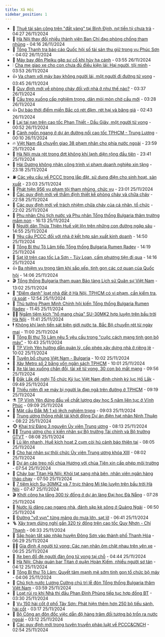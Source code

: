 ```yaml
---
title: Xã Hội
sidebar_position: 1
---
```


<!-- dantri-xa-hoi:START -->
- 🫣 [Thuê tài sản công trên &quot;đất vàng&quot; tại Bình Định, nợ tiền tỷ chưa trả](https://dantri.com.vn/xa-hoi/thue-tai-san-cong-tren-dat-vang-tai-binh-dinh-no-tien-ty-chua-tra-20241126104831929.htm) - 04:27 26/11/2024
- 💼 [Hà Nội thay đổi nhiều thành viên Ban Chỉ đạo phòng chống tham nhũng](https://dantri.com.vn/xa-hoi/ha-noi-thay-doi-nhieu-thanh-vien-ban-chi-dao-phong-chong-tham-nhung-20241126105919626.htm) - 04:16 26/11/2024
- 🎊 [Tổng Thanh tra báo cáo Quốc hội số tài sản thu giữ trong vụ Phúc Sơn](https://dantri.com.vn/xa-hoi/tong-thanh-tra-bao-cao-quoc-hoi-so-tai-san-thu-giu-trong-vu-phuc-son-20241126105009269.htm) - 04:02 26/11/2024
- 🙉 [Máy bay đến Pleiku gặp sự cố khi hủy hạ cánh](https://dantri.com.vn/xa-hoi/may-bay-den-pleiku-gap-su-co-khi-huy-ha-canh-20241126104423209.htm) - 03:55 26/11/2024
- 🕯 [Cha mẹ giao xe cho con chưa đủ điều kiện lái: Hại người, tội mình](https://dantri.com.vn/xa-hoi/cha-me-giao-xe-cho-con-chua-du-dieu-kien-lai-hai-nguoi-toi-minh-20241126102810131.htm) - 03:53 26/11/2024
- 👍 [Va chạm với máy bay không người lái, một người đi đường tử vong](https://dantri.com.vn/xa-hoi/va-cham-voi-may-bay-khong-nguoi-lai-mot-nguoi-di-duong-tu-vong-20241126103409688.htm) - 03:45 26/11/2024
- 🤖 [Quy định mới về phòng cháy đối với nhà ở như thế nào?](https://dantri.com.vn/xa-hoi/quy-dinh-moi-ve-phong-chay-doi-voi-nha-o-nhu-the-nao-20241126092051456.htm) - 03:37 26/11/2024
- 🙉 [Cầu treo xuống cấp nghiêm trọng, dân mỏi mòn chờ cầu mới](https://dantri.com.vn/xa-hoi/cau-treo-xuong-cap-nghiem-trong-dan-moi-mon-cho-cau-moi-20241125162235375.htm) - 03:28 26/11/2024
- 👍 [Dự báo thời điểm miền Bắc có rét đậm, rét hại và băng giá](https://dantri.com.vn/xa-hoi/du-bao-thoi-diem-mien-bac-co-ret-dam-ret-hai-va-bang-gia-20241126093033848.htm) - 02:43 26/11/2024
- 🗽 [Lại tai nạn trên cao tốc Phan Thiết - Dầu Giây, một người tử vong](https://dantri.com.vn/xa-hoi/lai-tai-nan-tren-cao-toc-phan-thiet-dau-giay-mot-nguoi-tu-vong-20241126070630874.htm) - 00:52 26/11/2024
- 🗽 [Cảnh ngổn ngang ở dự án đường nối cao tốc TPHCM - Trung Lương](https://dantri.com.vn/xa-hoi/canh-ngon-ngang-o-du-an-duong-noi-cao-toc-tphcm-trung-luong-20241125195510407.htm) - 00:10 26/11/2024
- 🔥 [Việt Nam đã chuyển giao 38 phạm nhân cho phía nước ngoài](https://dantri.com.vn/xa-hoi/viet-nam-da-chuyen-giao-38-pham-nhan-cho-phia-nuoc-ngoai-20241126065231769.htm) - 23:59 25/11/2024
- 🦒 [Hà Nội mưa rét trong đợt không khí lạnh diện rộng đầu tiên](https://dantri.com.vn/xa-hoi/ha-noi-mua-ret-trong-dot-khong-khi-lanh-dien-rong-dau-tien-20241126063041469.htm) - 23:41 25/11/2024
- 🧐 [Hải Dương không nhận công trình vi phạm doanh nghiệp xin tặng](https://dantri.com.vn/xa-hoi/hai-duong-khong-nhan-cong-trinh-vi-pham-doanh-nghiep-xin-tang-20241125230551289.htm) - 23:18 25/11/2024
- ⛽️ [Các yêu cầu về PCCC trong lắp đặt, sử dụng điện cho sinh hoạt, sản xuất](https://dantri.com.vn/xa-hoi/cac-yeu-cau-ve-pccc-trong-lap-dat-su-dung-dien-cho-sinh-hoat-san-xuat-20241125224146728.htm) - 23:03 25/11/2024
- 🚀 [Phát hiện 956 vụ phạm tội tham nhũng, chức vụ](https://dantri.com.vn/xa-hoi/phat-hien-956-vu-pham-toi-tham-nhung-chuc-vu-20241125224237500.htm) - 23:01 25/11/2024
- 🦒 [Các quy định mới về thẩm định thiết kế phòng cháy và chữa cháy](https://dantri.com.vn/xa-hoi/cac-quy-dinh-moi-ve-tham-dinh-thiet-ke-phong-chay-va-chua-chay-20241125221736934.htm) - 22:58 25/11/2024
- 🦅 [Các quy định mới về trách nhiệm chữa cháy của cá nhân, tổ chức](https://dantri.com.vn/xa-hoi/cac-quy-dinh-moi-ve-trach-nhiem-chua-chay-cua-ca-nhan-to-chuc-20241125225912117.htm) - 22:02 25/11/2024
- 🚀 [Phu nhân Chủ tịch nước và Phu nhân Tổng thống Bulgaria thăm trường mầm non](https://dantri.com.vn/xa-hoi/phu-nhan-chu-tich-nuoc-va-phu-nhan-tong-thong-bulgaria-tham-truong-mam-non-20241125231350878.htm) - 16:13 25/11/2024
- 🦅 [Người dân Thừa Thiên Huế vật lộn trên những con đường ngập sâu](https://dantri.com.vn/xa-hoi/nguoi-dan-thua-thien-hue-vat-lon-tren-nhung-con-duong-ngap-sau-20241125195851727.htm) - 14:55 25/11/2024
- 🤠 [Yêu cầu PCCC đối với nhà ở kết hợp sản xuất kinh doanh](https://dantri.com.vn/xa-hoi/yeu-cau-pccc-doi-voi-nha-o-ket-hop-san-xuat-kinh-doanh-20241125210618364.htm) - 14:50 25/11/2024
- 💄 [Tổng Bí thư Tô Lâm tiếp Tổng thống Bulgaria Rumen Radev](https://dantri.com.vn/xa-hoi/tong-bi-thu-to-lam-tiep-tong-thong-bulgaria-rumen-radev-20241125210905459.htm) - 14:19 25/11/2024
- 🥷 [Sạt lở trên cao tốc La Sơn - Túy Loan, cấm phương tiện đi qua](https://dantri.com.vn/xa-hoi/sat-lo-tren-cao-toc-la-son-tuy-loan-cam-phuong-tien-di-qua-20241125204749422.htm) - 14:16 25/11/2024
- 👍 [Ba nhiệm vụ trọng tâm khi sắp xếp, tinh gọn các cơ quan của Quốc hội](https://dantri.com.vn/xa-hoi/ba-nhiem-vu-trong-tam-khi-sap-xep-tinh-gon-cac-co-quan-cua-quoc-hoi-20241125210551828.htm) - 14:06 25/11/2024
- 🎬 [Tổng thống Bulgaria tham quan Bảo tàng Lịch sử Quân sự Việt Nam](https://dantri.com.vn/xa-hoi/tong-thong-bulgaria-tham-quan-bao-tang-lich-su-quan-su-viet-nam-20241125191116460.htm) - 13:02 25/11/2024
- 🦒 [&quot;Điểm danh&quot; loạt nhà đất ở Hà Nội, TPHCM có vi phạm, cần kiểm tra, rà soát](https://dantri.com.vn/xa-hoi/diem-danh-loat-nha-dat-o-ha-noi-tphcm-co-vi-pham-can-kiem-tra-ra-soat-20241125194507841.htm) - 12:54 25/11/2024
- 🌊 [Thủ tướng Phạm Minh Chính hội kiến Tổng thống Bulgaria Rumen Radev](https://dantri.com.vn/xa-hoi/thu-tuong-pham-minh-chinh-hoi-kien-tong-thong-bulgaria-rumen-radev-20241125183040983.htm) - 11:45 25/11/2024
- 🧑‍💻 [Ngắm tiêm kích &quot;hổ mang chúa&quot; SU-30MK2 hợp luyện trên bầu trời Hà Nội](https://dantri.com.vn/xa-hoi/ngam-tiem-kich-ho-mang-chua-su-30mk2-hop-luyen-tren-bau-troi-ha-noi-20241125181600762.htm) - 11:41 25/11/2024
- 🕴 [Không khí lạnh tiến sát biên giới nước ta, Bắc Bộ chuyển rét từ ngày mai](https://dantri.com.vn/xa-hoi/khong-khi-lanh-tien-sat-bien-gioi-nuoc-ta-bac-bo-chuyen-ret-tu-ngay-mai-20241125160450931.htm) - 11:00 25/11/2024
- 🤔 [Tổng Bí thư Tô Lâm nêu 5 yêu cầu trong &quot;cuộc cách mạng tinh gọn bộ máy&quot;](https://dantri.com.vn/xa-hoi/tong-bi-thu-to-lam-neu-5-yeu-cau-trong-cuoc-cach-mang-tinh-gon-bo-may-20241125172512302.htm) - 10:43 25/11/2024
- 💄 [TP Vĩnh Yên hướng dẫn quản lý, cấp phép xây dựng nhà ở riêng lẻ](https://dantri.com.vn/xa-hoi/tp-vinh-yen-huong-dan-quan-ly-cap-phep-xay-dung-nha-o-rieng-le-20241125164226991.htm) - 10:02 25/11/2024
- 🧠 [Tuyên bố chung Việt Nam - Bulgaria](https://dantri.com.vn/xa-hoi/tuyen-bo-chung-viet-nam-bulgaria-20241125164425308.htm) - 10:02 25/11/2024
- 🦣 [Xây Metro số 2 bằng vốn ngân sách TPHCM](https://dantri.com.vn/xa-hoi/xay-metro-so-2-bang-von-ngan-sach-tphcm-20241125165513706.htm) - 10:01 25/11/2024
- 💫 [Xe tải lao xuống chân đồi, tài xế tử vong, 30 con bò mất mạng](https://dantri.com.vn/xa-hoi/xe-tai-lao-xuong-chan-doi-tai-xe-tu-vong-30-con-bo-mat-mang-20241125163108995.htm) - 09:56 25/11/2024
- 🚀 [Đắk Lắk đề nghị Tổ chức Kỷ lục Việt Nam đính chính kỷ lục Hồ Lắk](https://dantri.com.vn/xa-hoi/dak-lak-de-nghi-to-chuc-ky-luc-viet-nam-dinh-chinh-ky-luc-ho-lak-20241125160031765.htm) - 09:49 25/11/2024
- 🤔 [Thiếu niên đi xe máy bị người lạ đạp ngã trên đường ở TPHCM](https://dantri.com.vn/xa-hoi/thieu-nien-di-xe-may-bi-nguoi-la-dap-nga-tren-duong-o-tphcm-20241125104437183.htm) - 09:19 25/11/2024
- ⚗️ [TP Vĩnh Yên đứng đầu về chất lượng dạy học 5 năm liên tục ở Vĩnh Phúc](https://dantri.com.vn/xa-hoi/tp-vinh-yen-dung-dau-ve-chat-luong-day-hoc-5-nam-lien-tuc-o-vinh-phuc-20241125150207132.htm) - 09:09 25/11/2024
- 🫶 [Mặt cầu Đắk Mi 1 xô lệch nghiêm trọng](https://dantri.com.vn/xa-hoi/mat-cau-dak-mi-1-xo-lech-nghiem-trong-20241125150235940.htm) - 09:03 25/11/2024
- 🌮 [Trung ương thống nhất tái khởi động Dự án điện hạt nhân Ninh Thuận](https://dantri.com.vn/xa-hoi/trung-uong-thong-nhat-tai-khoi-dong-du-an-dien-hat-nhan-ninh-thuan-20241125133108370.htm) - 08:22 25/11/2024
- 🐵 [Khai trừ Đảng 3 nguyên Ủy viên Trung ương](https://dantri.com.vn/xa-hoi/khai-tru-dang-3-nguyen-uy-vien-trung-uong-20241125130812808.htm) - 08:13 25/11/2024
- 🧑‍🏫 [Trung ương cho ý kiến nhân sự Bộ trưởng Tài chính và Bộ trưởng GTVT](https://dantri.com.vn/xa-hoi/trung-uong-cho-y-kien-nhan-su-bo-truong-tai-chinh-va-bo-truong-gtvt-20241125103151202.htm) - 08:08 25/11/2024
- 💫 [Lũ lên nhanh, Huế kích hoạt 2 cụm còi hú cảnh báo thiên tai](https://dantri.com.vn/xa-hoi/lu-len-nhanh-hue-kich-hoat-2-cum-coi-hu-canh-bao-thien-tai-20241125144309640.htm) - 08:05 25/11/2024
- 🦩 [Cho hai nhân sự thôi chức Ủy viên Trung ương khóa XIII](https://dantri.com.vn/xa-hoi/cho-hai-nhan-su-thoi-chuc-uy-vien-trung-uong-khoa-xiii-20241125125049947.htm) - 08:02 25/11/2024
- 🦄 [Dự án cáp treo nối chùa Hương với chùa Tiên xin cấp phép môi trường](https://dantri.com.vn/xa-hoi/du-an-cap-treo-noi-chua-huong-voi-chua-tien-xin-cap-phep-moi-truong-20241125143852852.htm) - 07:54 25/11/2024
- 💂 [Cháy bar Titan Hà Nội: Khói tạt sang nhà bên, nhân viên ngân hàng tháo chạy](https://dantri.com.vn/xa-hoi/chay-bar-titan-ha-noi-khoi-tat-sang-nha-ben-nhan-vien-ngan-hang-thao-chay-20241125131327529.htm) - 07:50 25/11/2024
- 💄 [7 tiêm kích Su-30MK2 và 7 trực thăng Mi tập luyện trên bầu trời Hà Nội](https://dantri.com.vn/xa-hoi/7-tiem-kich-su-30mk2-va-7-truc-thang-mi-tap-luyen-tren-bau-troi-ha-noi-20241125144215536.htm) - 07:47 25/11/2024
- 🎬 [Khởi công hạ tầng 300 tỷ đồng ở dự án làng Đại học Đà Nẵng](https://dantri.com.vn/xa-hoi/khoi-cong-ha-tang-300-ty-dong-o-du-an-lang-dai-hoc-da-nang-20241125135425522.htm) - 07:28 25/11/2024
- 👀 [Nước lũ dâng cao ngang nhà, đánh sập kè sông ở Quảng Ngãi](https://dantri.com.vn/xa-hoi/nuoc-lu-dang-cao-ngang-nha-danh-sap-ke-song-o-quang-ngai-20241125133154668.htm) - 06:50 25/11/2024
- 💃 [Đường &quot;vỡ vụn&quot; từng mảng do mưa lớn, sạt lở](https://dantri.com.vn/xa-hoi/duong-vo-vun-tung-mang-do-mua-lon-sat-lo-20241125130732650.htm) - 06:41 25/11/2024
- 🪜 [Xây trạm dừng nghỉ gần 320 tỷ đồng trên cao tốc Quy Nhơn - Chí Thạnh](https://dantri.com.vn/xa-hoi/xay-tram-dung-nghi-gan-320-ty-dong-tren-cao-toc-quy-nhon-chi-thanh-20241125112228988.htm) - 06:33 25/11/2024
- 📝 [Sắp hoàn tất sáp nhập huyện Đông Sơn vào thành phố Thanh Hóa](https://dantri.com.vn/xa-hoi/sap-hoan-tat-sap-nhap-huyen-dong-son-vao-thanh-pho-thanh-hoa-20241125104243624.htm) - 06:29 25/11/2024
- 🧑‍💻 [Gia đình 4 người tử vong: Các nạn nhân ôm chặt nhau trên yên xe](https://dantri.com.vn/xa-hoi/gia-dinh-4-nguoi-tu-vong-cac-nan-nhan-om-chat-nhau-tren-yen-xe-20241125123553220.htm) - 06:25 25/11/2024
- 👺 [Xe ben đổ đè người đàn ông tử vong tại chỗ](https://dantri.com.vn/xa-hoi/xe-ben-do-de-nguoi-dan-ong-tu-vong-tai-cho-20241125105844240.htm) - 04:44 25/11/2024
- 🌮 [Hà Nội: Cháy quán bar Titan ở quận Hoàn Kiếm, nhiều người sơ tán](https://dantri.com.vn/xa-hoi/ha-noi-chay-quan-bar-titan-o-quan-hoan-kiem-nhieu-nguoi-so-tan-20241125110542151.htm) - 04:12 25/11/2024
- 🤭 [Tổng Bí thư Tô Lâm: Quyết tâm mạnh mẽ sớm tinh gọn tổ chức bộ máy](https://dantri.com.vn/xa-hoi/tong-bi-thu-to-lam-quyet-tam-manh-me-som-tinh-gon-to-chuc-bo-may-20241125110620311.htm) - 04:06 25/11/2024
- 💪 [Chủ tịch nước Lương Cường chủ trì lễ đón Tổng thống Bulgaria thăm Việt Nam](https://dantri.com.vn/xa-hoi/chu-tich-nuoc-luong-cuong-chu-tri-le-don-tong-thong-bulgaria-tham-viet-nam-20241124205130053.htm) - 03:59 25/11/2024
- 🧰 [Loạt rủi ro khi Nhà thi đấu Phan Đình Phùng tiếp tục hợp đồng BT](https://dantri.com.vn/xa-hoi/loat-rui-ro-khi-nha-thi-dau-phan-dinh-phung-tiep-tuc-hop-dong-bt-20241124213242229.htm) - 03:30 25/11/2024
- 🤡 [Vụ 150 hài cốt ở phố Tây Sơn: Phát hiện thêm hơn 250 bộ tiểu sành, hài cốt](https://dantri.com.vn/xa-hoi/vu-150-hai-cot-o-pho-tay-son-phat-hien-them-hon-250-bo-tieu-sanh-hai-cot-20241125100154696.htm) - 03:17 25/11/2024
- 🦆 [Bộ Công an đôn đốc việc dẫn độ hàng trăm đối tượng bỏ trốn ra nước ngoài](https://dantri.com.vn/xa-hoi/bo-cong-an-don-doc-viec-dan-do-hang-tram-doi-tuong-bo-tron-ra-nuoc-ngoai-20241125093548632.htm) - 03:12 25/11/2024
- 🦍 [Các quy định mới trong tuyên truyền pháp luật về PCCC&amp;CNCH](https://dantri.com.vn/xa-hoi/cac-quy-dinh-moi-trong-tuyen-truyen-phap-luat-ve-pccccnch-20241125094447286.htm) - 02:54 25/11/2024<!-- dantri-xa-hoi:END -->
